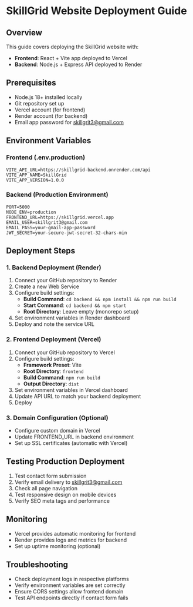 # SkillGrid Website Deployment Guide

## Overview
This guide covers deploying the SkillGrid website with:
- **Frontend**: React + Vite app deployed to Vercel
- **Backend**: Node.js + Express API deployed to Render

## Prerequisites
- Node.js 18+ installed locally
- Git repository set up
- Vercel account (for frontend)
- Render account (for backend)
- Email app password for skillgrit3@gmail.com

## Environment Variables

### Frontend (.env.production)
```
VITE_API_URL=https://skillgrid-backend.onrender.com/api
VITE_APP_NAME=SkillGrid
VITE_APP_VERSION=1.0.0
```

### Backend (Production Environment)
```
PORT=5000
NODE_ENV=production
FRONTEND_URL=https://skillgrid.vercel.app
EMAIL_USER=skillgrit3@gmail.com
EMAIL_PASS=your-gmail-app-password
JWT_SECRET=your-secure-jwt-secret-32-chars-min
```

## Deployment Steps

### 1. Backend Deployment (Render)
1. Connect your GitHub repository to Render
2. Create a new Web Service
3. Configure build settings:
   - **Build Command**: `cd backend && npm install && npm run build`
   - **Start Command**: `cd backend && npm start`
   - **Root Directory**: Leave empty (monorepo setup)
4. Set environment variables in Render dashboard
5. Deploy and note the service URL

### 2. Frontend Deployment (Vercel)
1. Connect your GitHub repository to Vercel
2. Configure build settings:
   - **Framework Preset**: Vite
   - **Root Directory**: `frontend`
   - **Build Command**: `npm run build`
   - **Output Directory**: `dist`
3. Set environment variables in Vercel dashboard
4. Update API URL to match your backend deployment
5. Deploy

### 3. Domain Configuration (Optional)
- Configure custom domain in Vercel
- Update FRONTEND_URL in backend environment
- Set up SSL certificates (automatic with Vercel)

## Testing Production Deployment
1. Test contact form submission
2. Verify email delivery to skillgrit3@gmail.com
3. Check all page navigation
4. Test responsive design on mobile devices
5. Verify SEO meta tags and performance

## Monitoring
- Vercel provides automatic monitoring for frontend
- Render provides logs and metrics for backend
- Set up uptime monitoring (optional)

## Troubleshooting
- Check deployment logs in respective platforms
- Verify environment variables are set correctly
- Ensure CORS settings allow frontend domain
- Test API endpoints directly if contact form fails
